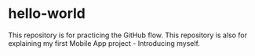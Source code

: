 # hello-world
This repository is for practicing the GitHub flow. This repository is also for explaining my first Mobile App project - Introducing myself.
